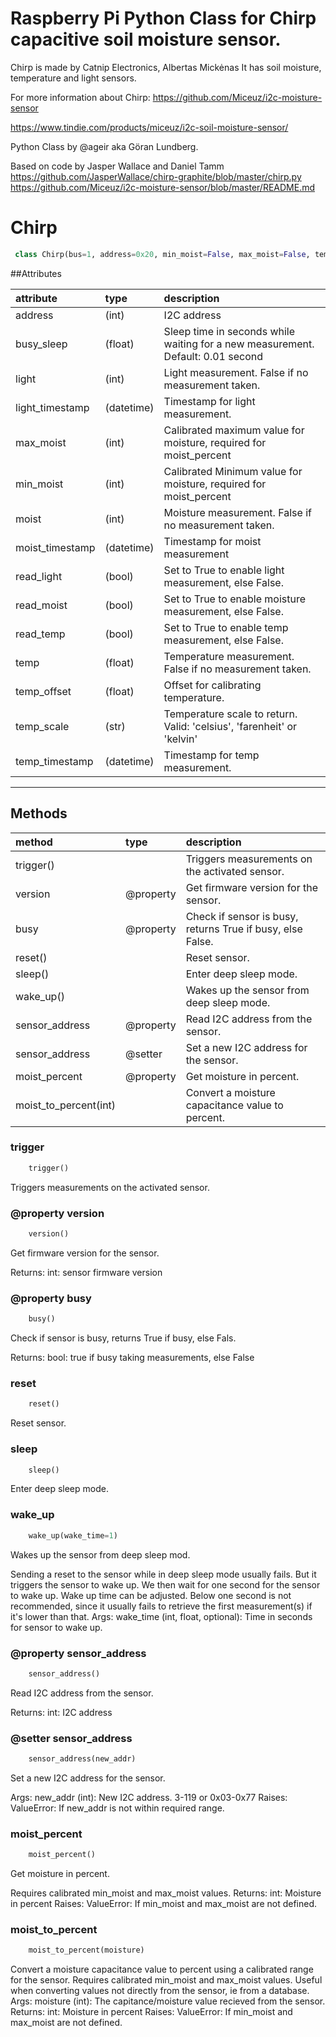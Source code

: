 #  Raspberry Pi Python Class for Chirp capacitive soil moisture sensor.
Chirp is made by Catnip Electronics, Albertas Mickėnas
It has soil moisture, temperature and light sensors.

For more information about Chirp:
https://github.com/Miceuz/i2c-moisture-sensor

https://www.tindie.com/products/miceuz/i2c-soil-moisture-sensor/

Python Class by @ageir aka Göran Lundberg.

Based on code by Jasper Wallace and Daniel Tamm
https://github.com/JasperWallace/chirp-graphite/blob/master/chirp.py
https://github.com/Miceuz/i2c-moisture-sensor/blob/master/README.md


# Chirp 

``` python 
 class Chirp(bus=1, address=0x20, min_moist=False, max_moist=False, temp_scale='celsius', temp_offset=0, read_temp=True, read_moist=True, read_light=True) 
```

##Attributes


| attribute    | type | description             |
|:-------------|:-----|:------------------------|
| address | (int) | I2C address |
| busy_sleep | (float) | Sleep time in seconds while waiting for a new measurement. Default: 0.01 second |
| light | (int) | Light measurement. False if no measurement taken. |
| light_timestamp | (datetime) |Timestamp for light measurement. |
| max_moist | (int) | Calibrated maximum value for moisture, required for moist_percent |
| min_moist | (int) | Calibrated Minimum value for moisture, required for moist_percent |
| moist | (int) | Moisture measurement. False if no measurement taken. |
| moist_timestamp | (datetime) | Timestamp for moist measurement |
| read_light | (bool) | Set to True to enable light measurement, else False. |
| read_moist | (bool) | Set to True to enable moisture measurement, else False. |
| read_temp | (bool) | Set to True to enable temp measurement, else False. |
| temp | (float) | Temperature measurement. False if no measurement taken. |
| temp_offset | (float) | Offset for calibrating temperature. |
| temp_scale | (str) | Temperature scale to return. Valid: 'celsius', 'farenheit' or 'kelvin' |
| temp_timestamp | (datetime) | Timestamp for temp measurement. |

--------- 

## Methods 

 
| method    | type | description   |
|:----------|:-----|:--------------|
| trigger() | | Triggers measurements on the activated sensor. | 
| version | @property | Get firmware version for the sensor. | 
| busy | @property | Check if sensor is busy, returns True if busy, else False. | 
| reset() | | Reset sensor. | 
| sleep() | | Enter deep sleep mode. | 
| wake_up() | | Wakes up the sensor from deep sleep mode. | 
| sensor_address | @property | Read I2C address from the sensor. | 
| sensor_address | @setter | Set a new I2C address for the sensor. | 
| moist_percent | @property | Get moisture in percent. | 
| moist_to_percent(int) | |  Convert a moisture capacitance value to percent. | 

 

### trigger

``` python 
    trigger() 
```


Triggers measurements on the activated sensor.

### @property version

``` python 
    version() 
```


Get firmware version for the sensor.

Returns:
int: sensor firmware version

### @property busy

``` python 
    busy() 
```


Check if sensor is busy, returns True if busy, else Fals.

Returns:
bool: true if busy taking measurements, else False

### reset

``` python 
    reset() 
```


Reset sensor.

### sleep

``` python 
    sleep() 
```


Enter deep sleep mode.

### wake_up

``` python 
    wake_up(wake_time=1) 
```


Wakes up the sensor from deep sleep mod.

Sending a reset to the sensor while in deep sleep mode usually fails.
But it triggers the sensor to wake up. We then wait for one second
for the sensor to wake up. Wake up time can be adjusted. Below one
second is not recommended, since it usually fails to retrieve the
first measurement(s) if it's lower than that.
Args:
wake_time (int, float, optional): Time in seconds for sensor to wake up.

### @property sensor_address

``` python 
    sensor_address() 
```


Read I2C address from the sensor.

Returns:
int: I2C address

### @setter sensor_address

``` python 
    sensor_address(new_addr) 
```


Set a new I2C address for the sensor.

Args:
new_addr (int): New I2C address. 3-119 or 0x03-0x77
Raises:
ValueError: If new_addr is not within required range.

### moist_percent

``` python 
    moist_percent() 
```


Get moisture in percent.

Requires calibrated min_moist and max_moist values.
Returns:
int: Moisture in percent
Raises:
ValueError: If min_moist and max_moist are not defined.

### moist_to_percent

``` python 
    moist_to_percent(moisture) 
```

Convert a moisture capacitance value to percent using a calibrated
range for the sensor. Requires calibrated min_moist and max_moist
values. Useful when converting values not directly from the sensor,
ie from a database.
Args:
moisture (int): The capitance/moisture value recieved from the sensor.
Returns:
int: Moisture in percent
Raises:
ValueError: If min_moist and max_moist are not defined.

